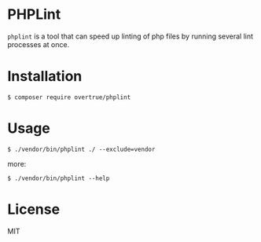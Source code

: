 PHPLint
=======

`phplint` is a tool that can speed up linting of php files by running several lint processes at once.


# Installation

```shell
$ composer require overtrue/phplint
```

# Usage

```shell
$ ./vendor/bin/phplint ./ --exclude=vendor
```

more:

```shell
$ ./vendor/bin/phplint --help
```

# License

MIT

